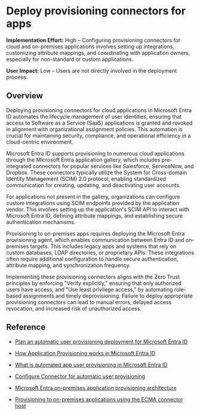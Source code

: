 #  Deploy provisioning connectors for apps

**Implementation Effort:** High – Configuring provisioning connectors for cloud and on-premises applications involves setting up integrations, customizing attribute mappings, and coordinating with application owners, especially for non-standard or custom applications.

**User Impact:** Low – Users are not directly involved in the deployment process.

## Overview

Deploying provisioning connectors for cloud applications in Microsoft Entra ID automates the lifecycle management of user identities, ensuring that access to Software as a Service (SaaS) applications is granted and revoked in alignment with organizational assignment policies. This automation is crucial for maintaining security, compliance, and operational efficiency in a cloud-centric environment.

Microsoft Entra ID supports provisioning to numerous cloud applications through the Microsoft Entra application gallery, which includes pre-integrated connectors for popular services like Salesforce, ServiceNow, and Dropbox. These connectors typically utilize the System for Cross-domain Identity Management (SCIM) 2.0 protocol, enabling standardized communication for creating, updating, and deactivating user accounts.

For applications not present in the gallery, organizations can configure custom integrations using SCIM endpoints provided by the application vendor. This involves setting up the application's SCIM API to interact with Microsoft Entra ID, defining attribute mappings, and establishing secure authentication mechanisms.

Provisioning to on-premises apps requires deploying the Microsoft Entra provisioning agent, which enables communication between Entra ID and on-premises targets. This includes legacy apps and systems that rely on custom databases, LDAP directories, or proprietary APIs. These integrations often require additional configuration to handle secure authentication, attribute mapping, and synchronization frequency.

Implementing these provisioning connectors aligns with the Zero Trust principles by enforcing "Verify explicitly," ensuring that only authorized users have access, and "Use least privilege access," by automating role-based assignments and timely deprovisioning. Failure to deploy appropriate provisioning connectors can lead to manual errors, delayed access revocation, and increased risk of unauthorized access.

## Reference

* [Plan an automatic user provisioning deployment for Microsoft Entra ID](https://learn.microsoft.com/entra/identity/app-provisioning/plan-auto-user-provisioning)

* [How Application Provisioning works in Microsoft Entra ID](https://learn.microsoft.com/entra/identity/app-provisioning/how-provisioning-works)

* [What is automated app user provisioning in Microsoft Entra ID](https://learn.microsoft.com/entra/identity/app-provisioning/user-provisioning)

* [Configure Connector for automatic user provisioning](https://learn.microsoft.com/entra/identity/saas-apps/connecter-provisioning-tutorial)

* [Microsoft Entra on-premises application provisioning architecture](https://learn.microsoft.com/entra/identity/app-provisioning/on-premises-application-provisioning-architecture)

* [Provisioning to on-premises applications using the ECMA connector host](https://learn.microsoft.com/entra/identity/app-provisioning/on-premises-custom-connector)
